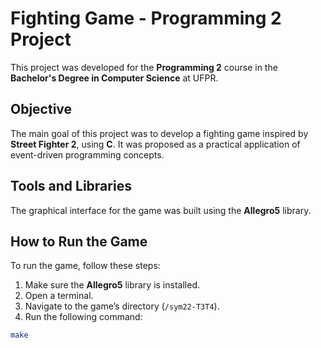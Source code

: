 # Fighting Game - Programming 2 Project

This project was developed for the **Programming 2** course in the **Bachelor's Degree in Computer Science** at UFPR.

## Objective

The main goal of this project was to develop a fighting game inspired by **Street Fighter 2**, using **C**. It was proposed as a practical application of event-driven programming concepts.

## Tools and Libraries

The graphical interface for the game was built using the **Allegro5** library.

## How to Run the Game

To run the game, follow these steps:

1. Make sure the **Allegro5** library is installed.
2. Open a terminal.
3. Navigate to the game’s directory (`/sym22-T3T4`).
4. Run the following command:

```bash
make
